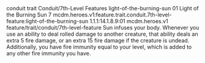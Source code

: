 <ability>
  <metadata>
    <class>conduit</class>
    <feature_type>trait</feature_type>
    <file_dpath>Conduit/7th-Level Features</file_dpath>
    <item_id>light-of-the-burning-sun</item_id>
    <item_index>01</item_index>
    <item_name>Light of the Burning Sun</item_name>
    <level>7</level>
    <scc>mcdm.heroes.v1:feature.trait.conduit.7th-level-feature:light-of-the-burning-sun</scc>
    <scdc>1.1.1:14.1.8.9:01</scdc>
    <source>mcdm.heroes.v1</source>
    <type>feature/trait/conduit/7th-level-feature</type>
  </metadata>
  <effects>
    <effect type="mundane">Sun infuses your body. Whenever you use an ability to deal rolled damage to another creature, that ability deals an extra 5 fire damage, or an extra 15 fire damage if the creature is undead. Additionally, you have fire immunity equal to your level, which is added to any other fire immunity you have.</effect>
  </effects>
</ability>
